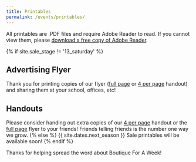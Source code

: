 ```yaml
---
title: Printables
permalink: /events/printables/
---
```


All printables are .PDF files and require Adobe Reader to read. If you cannot view them, please [download a free copy of Adobe Reader](https://get.adobe.com/reader/).

{% if site.sale_stage != '13_saturday' %}
## Advertising Flyer

Thank you for printing copies of our flyer ([full page](/pdf/BFAW-Full.pdf) or [4 per page](/pdf/BFAW-4.pdf) handout) and sharing them at your school, offices, etc!

## Handouts

Please consider handing out extra copies of our [4 per page](/pdf/BFAW-4.pdf) handout or the [full page](/pdf/BFAW-Full.pdf) flyer to your friends! Friends telling friends is the number one way we grow.
{% else %}
{{ site.dates.next_season }} Sale printables will be available soon!
{% endif %}

Thanks for helping spread the word about Boutique For A Week!
